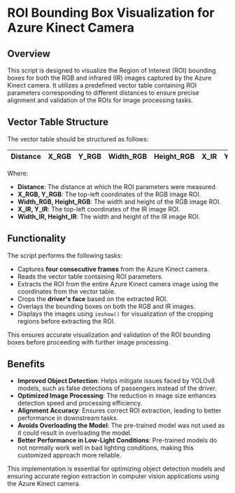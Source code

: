 # ROI Bounding Box Visualization for Azure Kinect Camera

## Overview
This script is designed to visualize the Region of Interest (ROI) bounding boxes for both the RGB and infrared (IR) images captured by the Azure Kinect camera. It utilizes a predefined vector table containing ROI parameters corresponding to different distances to ensure precise alignment and validation of the ROIs for image processing tasks.

## Vector Table Structure
The vector table should be structured as follows:

| Distance | X_RGB | Y_RGB | Width_RGB | Height_RGB | X_IR | Y_IR | Width_IR | Height_IR |
|----------|-------|-------|-----------|------------|------|------|----------|-----------|

Where:
- **Distance**: The distance at which the ROI parameters were measured.
- **X_RGB, Y_RGB**: The top-left coordinates of the RGB image ROI.
- **Width_RGB, Height_RGB**: The width and height of the RGB image ROI.
- **X_IR, Y_IR**: The top-left coordinates of the IR image ROI.
- **Width_IR, Height_IR**: The width and height of the IR image ROI.

## Functionality
The script performs the following tasks:
- Captures **four consecutive frames** from the Azure Kinect camera.
- Reads the vector table containing ROI parameters.
- Extracts the ROI from the entire Azure Kinect camera image using the coordinates from the vector table.
- Crops the **driver's face** based on the extracted ROI.
- Overlays the bounding boxes on both the RGB and IR images.
- Displays the images using `imshow()` for visualization of the cropping regions before extracting the ROI.

This ensures accurate visualization and validation of the ROI bounding boxes before proceeding with further image processing.

## Benefits
- **Improved Object Detection**: Helps mitigate issues faced by YOLOv8 models, such as false detections of passengers instead of the driver.
- **Optimized Image Processing**: The reduction in image size enhances detection speed and processing efficiency.
- **Alignment Accuracy**: Ensures correct ROI extraction, leading to better performance in downstream tasks.
- **Avoids Overloading the Model**: The pre-trained model was not used as it could result in overloading the model.
- **Better Performance in Low-Light Conditions**: Pre-trained models do not normally work well in bad lighting conditions, making this customized approach more reliable.

This implementation is essential for optimizing object detection models and ensuring accurate region extraction in computer vision applications using the Azure Kinect camera.

